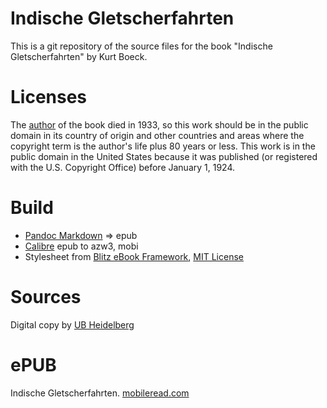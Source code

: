 # Indische Gletscherfahrten

This is a git repository of the source files for the book "Indische Gletscherfahrten" by Kurt Boeck.


# Licenses
The [author](https://de.wikipedia.org/wiki/Kurt_Boeck) of the book died in 1933,
so this work should be in the public domain in
its country of origin and other countries and areas where the
copyright term is the author's life plus 80 years or less.
This work is in the public domain in the United States because it was
published (or registered with the U.S. Copyright Office)
before January 1, 1924.

# Build
* [Pandoc Markdown](https://pandoc.org/MANUAL.html#pandocs-markdown) => epub
* [Calibre](https://calibre-ebook.com/) epub to azw3, mobi
* Stylesheet from [Blitz eBook Framework](https://friendsofepub.github.io/Blitz/), [MIT License](https://github.com/FriendsOfEpub/Blitz/blob/master/LICENSE)

# Sources
Digital copy by [UB Heidelberg](https://digi.ub.uni-heidelberg.de/diglit/boeck1900)

# ePUB
Indische Gletscherfahrten. [mobileread.com](https://www.mobileread.com/forums/showthread.php?t=336335)